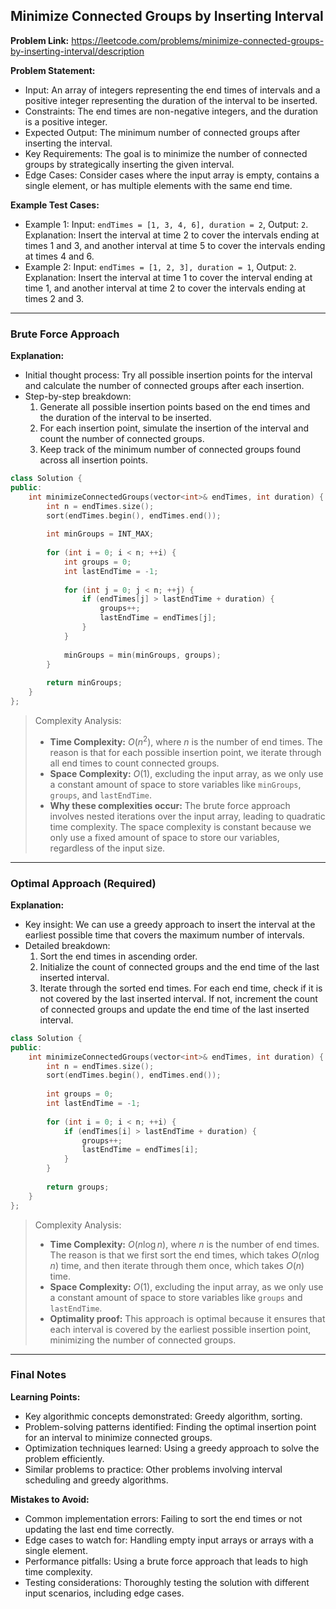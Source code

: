 ## Minimize Connected Groups by Inserting Interval

**Problem Link:** https://leetcode.com/problems/minimize-connected-groups-by-inserting-interval/description

**Problem Statement:**
- Input: An array of integers representing the end times of intervals and a positive integer representing the duration of the interval to be inserted.
- Constraints: The end times are non-negative integers, and the duration is a positive integer.
- Expected Output: The minimum number of connected groups after inserting the interval.
- Key Requirements: The goal is to minimize the number of connected groups by strategically inserting the given interval.
- Edge Cases: Consider cases where the input array is empty, contains a single element, or has multiple elements with the same end time.

**Example Test Cases:**
- Example 1: Input: `endTimes = [1, 3, 4, 6], duration = 2`, Output: `2`. Explanation: Insert the interval at time 2 to cover the intervals ending at times 1 and 3, and another interval at time 5 to cover the intervals ending at times 4 and 6.
- Example 2: Input: `endTimes = [1, 2, 3], duration = 1`, Output: `2`. Explanation: Insert the interval at time 1 to cover the interval ending at time 1, and another interval at time 2 to cover the intervals ending at times 2 and 3.

---

### Brute Force Approach

**Explanation:**
- Initial thought process: Try all possible insertion points for the interval and calculate the number of connected groups after each insertion.
- Step-by-step breakdown:
  1. Generate all possible insertion points based on the end times and the duration of the interval to be inserted.
  2. For each insertion point, simulate the insertion of the interval and count the number of connected groups.
  3. Keep track of the minimum number of connected groups found across all insertion points.

```cpp
class Solution {
public:
    int minimizeConnectedGroups(vector<int>& endTimes, int duration) {
        int n = endTimes.size();
        sort(endTimes.begin(), endTimes.end());
        
        int minGroups = INT_MAX;
        
        for (int i = 0; i < n; ++i) {
            int groups = 0;
            int lastEndTime = -1;
            
            for (int j = 0; j < n; ++j) {
                if (endTimes[j] > lastEndTime + duration) {
                    groups++;
                    lastEndTime = endTimes[j];
                }
            }
            
            minGroups = min(minGroups, groups);
        }
        
        return minGroups;
    }
};
```

> Complexity Analysis:
> - **Time Complexity:** $O(n^2)$, where $n$ is the number of end times. The reason is that for each possible insertion point, we iterate through all end times to count connected groups.
> - **Space Complexity:** $O(1)$, excluding the input array, as we only use a constant amount of space to store variables like `minGroups`, `groups`, and `lastEndTime`.
> - **Why these complexities occur:** The brute force approach involves nested iterations over the input array, leading to quadratic time complexity. The space complexity is constant because we only use a fixed amount of space to store our variables, regardless of the input size.

---

### Optimal Approach (Required)

**Explanation:**
- Key insight: We can use a greedy approach to insert the interval at the earliest possible time that covers the maximum number of intervals.
- Detailed breakdown:
  1. Sort the end times in ascending order.
  2. Initialize the count of connected groups and the end time of the last inserted interval.
  3. Iterate through the sorted end times. For each end time, check if it is not covered by the last inserted interval. If not, increment the count of connected groups and update the end time of the last inserted interval.

```cpp
class Solution {
public:
    int minimizeConnectedGroups(vector<int>& endTimes, int duration) {
        int n = endTimes.size();
        sort(endTimes.begin(), endTimes.end());
        
        int groups = 0;
        int lastEndTime = -1;
        
        for (int i = 0; i < n; ++i) {
            if (endTimes[i] > lastEndTime + duration) {
                groups++;
                lastEndTime = endTimes[i];
            }
        }
        
        return groups;
    }
};
```

> Complexity Analysis:
> - **Time Complexity:** $O(n \log n)$, where $n$ is the number of end times. The reason is that we first sort the end times, which takes $O(n \log n)$ time, and then iterate through them once, which takes $O(n)$ time.
> - **Space Complexity:** $O(1)$, excluding the input array, as we only use a constant amount of space to store variables like `groups` and `lastEndTime`.
> - **Optimality proof:** This approach is optimal because it ensures that each interval is covered by the earliest possible insertion point, minimizing the number of connected groups.

---

### Final Notes

**Learning Points:**
- Key algorithmic concepts demonstrated: Greedy algorithm, sorting.
- Problem-solving patterns identified: Finding the optimal insertion point for an interval to minimize connected groups.
- Optimization techniques learned: Using a greedy approach to solve the problem efficiently.
- Similar problems to practice: Other problems involving interval scheduling and greedy algorithms.

**Mistakes to Avoid:**
- Common implementation errors: Failing to sort the end times or not updating the last end time correctly.
- Edge cases to watch for: Handling empty input arrays or arrays with a single element.
- Performance pitfalls: Using a brute force approach that leads to high time complexity.
- Testing considerations: Thoroughly testing the solution with different input scenarios, including edge cases.